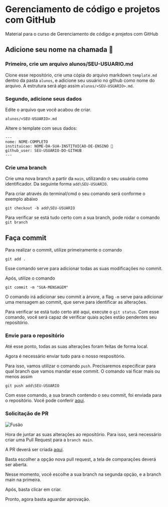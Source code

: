 # Gerenciamento de código e projetos com GitHub

Material para o curso de  Gerenciamento de código e projetos com GitHub


## Adicione seu nome na chamada 🏫

### Primeiro, crie um arquivo alunos/SEU-USUARIO.md

Clone esse repositório, crie uma cópia do arquivo markdown `template.md` dentro da pasta `alunos`, e adicione seu usuário no github como nome do arquivo. A estrutura será algo assim `alunos/<SEU-USUARIO>.md`.

### Segundo, adicione seus dados

Edite o arquivo que você acabou de criar.

`alunos/<SEU-USUARIO>.md`

Altere o template com seus dados:

```
---
nome: NOME-COMPLETO
instituicao: NOME-DA-SUA-INSTITUICAO-DE-ENSINO 🚩 
github_user: SEU-USUARIO-DO-GITHUB
---
```

### Crie uma branch

Crie uma nova branch a partir da `main`, utilizando o seu usuário como identificador. Da seguinte forma `add\SEU-USUARIO`.

Para criar através do terminal/cmd o seu comando será conforme o exemplo abaixo

`git checkout -b add\SEU-USUARIO`

Para verificar se está tudo certo com a sua branch, pode rodar o comando `git branch`

## Faça commit

Para realizar o commit, utilize primeiramente o comando

`git add .`

Esse comando serve para adicionar todas as suas modificações no commit.

Após, utilize o comando

`git commit -m "SUA-MENSAGEM"`

O comando irá adicionar seu commit a árvore, a flag `-m` serve para adicionar uma mensagem ao commit, que serve para identificar as alterações.

Para verificar se está tudo certo até aqui, execute o `git status`. Com esse comando, você será capaz de verificar quais ações estão pendentes seu repositório.

### Envie para o repositório

Até esse ponto, todas as suas alterações foram feitas de forma local.

Agora é necessário enviar tudo para o nosso respositório.

Para isso, vamos utilizar o comando `push`. Precisaremos especificar para qual branch que vamos mandar esse commit. O comando vai ficar mais ou menos assim

`git push add\SEU-USUARIO`

Com esse comando, a sua branch contendo o seu commit, foi enviada para o repositório. Você pode conferir [aqui](https://github.com/larcc-group/escola-de-inverno-2021-github/branches).

### Solicitação de PR

![Fusão](https://media1.tenor.com/images/4a8bba4f59cda65616d27078e7599b87/tenor.gif?itemid=4929472)

Hora de juntar as suas alterações ao repositório. Para isso, será necessário criar uma Pull Request para a `branch main`.

A PR deverá ser criada [aqui](https://github.com/larcc-group/escola-de-inverno-2021-github/pulls).

Basta escolher a opção nova pull request, a tela de comparações deverá ser aberta.

Nesse momento, você escolhe a sua branch na segunda opção, e a branch main na primeira.

Após, basta clicar em criar.

Pronto, agora basta aguardar aprovação. 